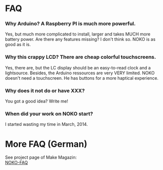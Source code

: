 # FAQ

### Why Arduino? A Raspberry PI is much more powerful.
Yes, but much more complicated to install, larger and takes MUCH more battery power. Are there any features missing? I don't think so. NOKO is as good as it is.

### Why this crappy LCD? There are cheap colorful touchscreens.
Yes, there are, but the LC display should be an easy-to-read clock and a lightsource. Besides, the Arduino ressources are very VERY limited. NOKO doesn't need a touchscreen. He has buttons for a more haptical experience.

### Why does it not do or have XXX?
You got a good idea? Write me!

### When did your work on NOKO start?
I started wasting my time in March, 2014.  


# More FAQ (German)
See project page of Make Magazin:  
[NOKO-FAQ](https://www.heise.de/make/artikel/Noko-FAQ-3618296.html)  

